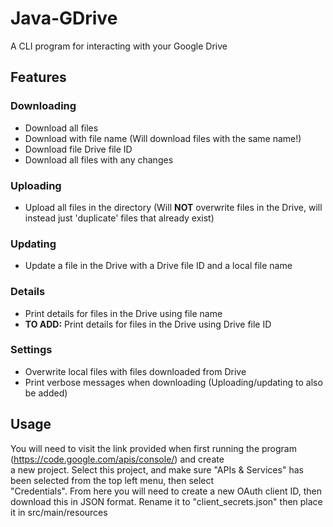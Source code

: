 # Java-GDrive
A CLI program for interacting with your Google Drive

## Features
### Downloading
* Download all files
* Download with file name (Will download files with the same name!)
* Download file Drive file ID
* Download all files with any changes

### Uploading
* Upload all files in the directory (Will **NOT** overwrite files in the Drive, will instead just 'duplicate' files that already exist)

### Updating
* Update a file in the Drive with a Drive file ID and a local file name

### Details
* Print details for files in the Drive using file name
* **TO ADD:** Print details for files in the Drive using Drive file ID

### Settings
* Overwrite local files with files downloaded from Drive
* Print verbose messages when downloading (Uploading/updating to also be added)

## Usage
You will need to visit the link provided when first running the program (https://code.google.com/apis/console/) and create  
a new project. Select this project, and make sure "APIs & Services" has been selected from the top left menu, then select   
"Credentials". From here you will need to create a new OAuth client ID, then download this in JSON format. Rename it to "client_secrets.json" then place it in src/main/resources
